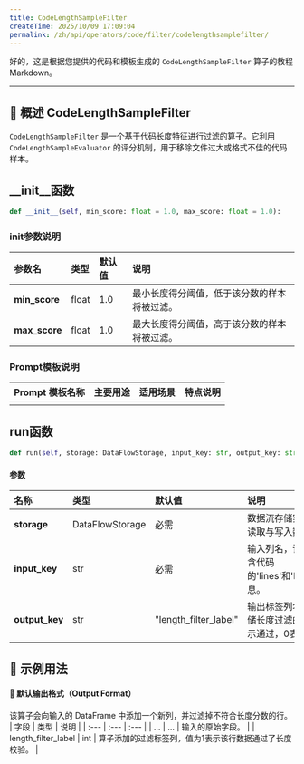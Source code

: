 ```yaml
---
title: CodeLengthSampleFilter
createTime: 2025/10/09 17:09:04
permalink: /zh/api/operators/code/filter/codelengthsamplefilter/
---
```


好的，这是根据您提供的代码和模板生成的 `CodeLengthSampleFilter` 算子的教程 Markdown。

***

## 📘 概述 CodeLengthSampleFilter
`CodeLengthSampleFilter` 是一个基于代码长度特征进行过滤的算子。它利用 `CodeLengthSampleEvaluator` 的评分机制，用于移除文件过大或格式不佳的代码样本。

## __init__函数
```python
def __init__(self, min_score: float = 1.0, max_score: float = 1.0):
```
### init参数说明
| 参数名 | 类型 | 默认值 | 说明 |
| :--- | :--- | :--- | :--- |
| **min_score** | float | 1.0 | 最小长度得分阈值，低于该分数的样本将被过滤。 |
| **max_score** | float | 1.0 | 最大长度得分阈值，高于该分数的样本将被过滤。 |

### Prompt模板说明
| Prompt 模板名称 | 主要用途 | 适用场景 | 特点说明 |
|---|---|---|---|
| | | | |

## run函数
```python
def run(self, storage: DataFlowStorage, input_key: str, output_key: str = 'length_filter_label'):
```
#### 参数
| 名称 | 类型 | 默认值 | 说明 |
| :--- | :--- | :--- | :--- |
| **storage** | DataFlowStorage | 必需 | 数据流存储实例，负责读取与写入数据。 |
| **input_key** | str | 必需 | 输入列名，该列需要包含代码的'lines'和'language'信息。 |
| **output_key** | str | "length_filter_label" | 输出标签列名，用于存储长度过滤的结果（1表示通过，0表示过滤）。 |

## 🧠 示例用法

#### 🧾 默认输出格式（Output Format）
该算子会向输入的 DataFrame 中添加一个新列，并过滤掉不符合长度分数的行。
| 字段 | 类型 | 说明 |
| :--- | :--- | :--- |
| ... | ... | 输入的原始字段。 |
| length_filter_label | int | 算子添加的过滤标签列，值为1表示该行数据通过了长度校验。 |
